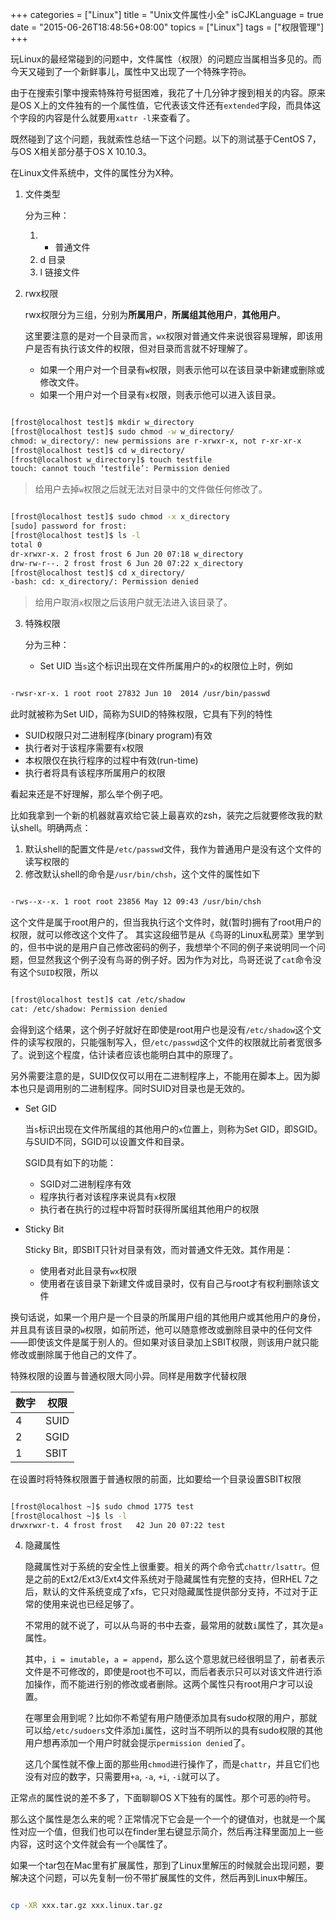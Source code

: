 +++
categories = ["Linux"]
title  = "Unix文件属性小全"
isCJKLanguage = true
date = "2015-06-26T18:48:56+08:00"
topics = ["Linux"]
tags = ["权限管理"]
+++


玩Linux的最经常碰到的问题中，文件属性（权限）的问题应当属相当多见的。而今天又碰到了一个新鲜事儿，属性中又出现了一个特殊字符`@`。

由于在搜索引擎中搜索特殊符号挺困难，我花了十几分钟才搜到相关的内容。原来是OS X上的文件独有的一个属性值，它代表该文件还有`extended`字段，而具体这个字段的内容是什么就要用`xattr -l`来查看了。

既然碰到了这个问题，我就索性总结一下这个问题。以下的测试基于CentOS 7，与OS X相关部分基于OS X 10.10.3。

在Linux文件系统中，文件的属性分为X种。

1. 文件类型

    分为三种：

    1. - 普通文件
    2. d 目录
    3. l 链接文件

2. rwx权限

    rwx权限分为三组，分别为**所属用户**，**所属组其他用户**，**其他用户**。

    这里要注意的是对一个目录而言，`wx`权限对普通文件来说很容易理解，即该用户是否有执行该文件的权限，但对目录而言就不好理解了。

    - 如果一个用户对一个目录有`w`权限，则表示他可以在该目录中新建或删除或修改文件。
    - 如果一个用户对一个目录有`x`权限，则表示他可以进入该目录。

```bash

[frost@localhost test]$ mkdir w_directory
[frost@localhost test]$ sudo chmod -w w_directory/
chmod: w_directory/: new permissions are r-xrwxr-x, not r-xr-xr-x
[frost@localhost test]$ cd w_directory/
[frost@localhost w_directory]$ touch testfile
touch: cannot touch ‘testfile’: Permission denied

```

> 给用户去掉`w`权限之后就无法对目录中的文件做任何修改了。

```bash

[frost@localhost test]$ sudo chmod -x x_directory
[sudo] password for frost:
[frost@localhost test]$ ls -l
total 0
dr-xrwxr-x. 2 frost frost 6 Jun 20 07:18 w_directory
drw-rw-r--. 2 frost frost 6 Jun 20 07:22 x_directory
[frost@localhost test]$ cd x_directory/
-bash: cd: x_directory/: Permission denied

```

> 给用户取消`x`权限之后该用户就无法进入该目录了。

3. 特殊权限

    分为三种：

    - Set UID
        当`s`这个标识出现在文件所属用户的`x`的权限位上时，例如

```bash

-rwsr-xr-x. 1 root root 27832 Jun 10  2014 /usr/bin/passwd

```

此时就被称为Set UID，简称为SUID的特殊权限，它具有下列的特性

+ SUID权限只对二进制程序(binary program)有效
+ 执行者对于该程序需要有`x`权限
+ 本权限仅在执行程序的过程中有效(run-time)
+ 执行者将具有该程序所属用户的权限

看起来还是不好理解，那么举个例子吧。

比如我拿到一个新的机器就喜欢给它装上最喜欢的zsh，装完之后就要修改我的默认shell。明确两点：

1. 默认shell的配置文件是`/etc/passwd`文件，我作为普通用户是没有这个文件的读写权限的
2. 修改默认shell的命令是`/usr/bin/chsh`，这个文件的属性如下

```bash

-rws--x--x. 1 root root 23856 May 12 09:43 /usr/bin/chsh

```

这个文件是属于root用户的，但当我执行这个文件时，就(暂时)拥有了root用户的权限，就可以修改这个文件了。
        其实这段细节是从《鸟哥的Linux私房菜》里学到的，但书中说的是用户自己修改密码的例子，我想举个不同的例子来说明同一个问题，但显然我这个例子没有鸟哥的例子好。因为作为对比，鸟哥还说了`cat`命令没有这个`SUID`权限，所以


```bash

[frost@localhost test]$ cat /etc/shadow
cat: /etc/shadow: Permission denied

```

会得到这个结果，这个例子好就好在即使是root用户也是没有`/etc/shadow`这个文件的读写权限的，只能强制写入，但`/etc/passwd`这个文件的权限就比前者宽很多了。说到这个程度，估计读者应该也能明白其中的原理了。

另外需要注意的是，SUID仅仅可以用在二进制程序上，不能用在脚本上。因为脚本也只是调用别的二进制程序。同时SUID对目录也是无效的。

- Set GID

    当`s`标识出现在文件所属组的其他用户的`x`位置上，则称为Set GID，即SGID。与SUID不同，SGID可以设置文件和目录。

    SGID具有如下的功能：

    - SGID对二进制程序有效
    - 程序执行者对该程序来说具有`x`权限
    - 执行者在执行的过程中将暂时获得所属组其他用户的权限

- Sticky Bit

    Sticky Bit，即SBIT只针对目录有效，而对普通文件无效。其作用是：

    - 使用者对此目录有`wx`权限
    - 使用者在该目录下新建文件或目录时，仅有自己与root才有权利删除该文件


换句话说，如果一个用户是一个目录的所属用户组的其他用户或其他用户的身份，并且具有该目录的`w`权限，如前所述，他可以随意修改或删除目录中的任何文件——即使该文件是属于别人的。但如果对该目录加上SBIT权限，则该用户就只能修改或删除属于他自己的文件了。


特殊权限的设置与普通权限大同小异。同样是用数字代替权限


数字 | 权限
---|---
4 | SUID
2 | SGID
1 | SBIT

在设置时将特殊权限置于普通权限的前面，比如要给一个目录设置SBIT权限

```bash

[frost@localhost ~]$ sudo chmod 1775 test
[frost@localhost ~]$ ls -l
drwxrwxr-t. 4 frost frost   42 Jun 20 07:22 test

```


4. 隐藏属性

    隐藏属性对于系统的安全性上很重要。相关的两个命令式`chattr/lsattr`。但是之前的Ext2/Ext3/Ext4文件系统对于隐藏属性有完整的支持，但RHEL 7之后，默认的文件系统变成了xfs，它只对隐藏属性提供部分支持，不过对于正常的使用来说也已经足够了。

    不常用的就不说了，可以从鸟哥的书中去查，最常用的就数`i`属性了，其次是`a`属性。

    其中，`i = imutable`，`a = append`，那么这个意思就已经很明显了，前者表示文件是不可修改的，即使是root也不可以，而后者表示只可以对该文件进行添加操作，而不能进行别的修改或者删除。这两个属性只有root用户才可以设置。

    在哪里会用到呢？比如你不希望有用户随便添加具有sudo权限的用户，那就可以给`/etc/sudoers`文件添加`i`属性，这时当不明所以的具有sudo权限的其他用户想再添加一个用户时就会提示`permission denied`了。

    这几个属性就不像上面的那些用`chmod`进行操作了，而是`chattr`，并且它们也没有对应的数字，只需要用`+a`, `-a`, `+i`, `-i`就可以了。


正常点的属性说的差不多了，下面聊聊OS X下独有的属性。那个可恶的`@`符号。

那么这个属性是怎么来的呢？正常情况下它会是一个一个的键值对，也就是一个属性对应一个值，但我们也可以在finder里右键显示简介，然后再注释里面加上一些内容，这时这个文件就会有一个`@`属性了。

如果一个tar包在Mac里有扩展属性，那到了Linux里解压的时候就会出现问题，要解决这个问题，可以先复制一份不带扩展属性的文件，然后再到Linux中解压。

```bash

cp -XR xxx.tar.gz xxx.linux.tar.gz

```




